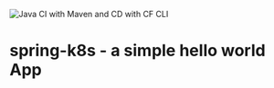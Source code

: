 ![Java CI with Maven and CD with CF CLI](https://github.com/honnuanand/spring-k8s/workflows/Java%20CI%20with%20Maven%20and%20CD%20with%20CF%20CLI/badge.svg)

# spring-k8s - a simple hello world App
